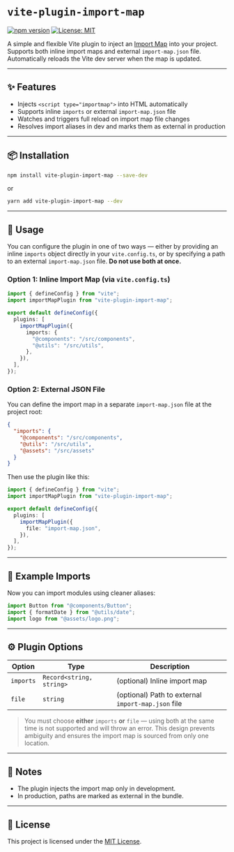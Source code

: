# `vite-plugin-import-map`

[![npm version](https://img.shields.io/npm/v/vite-plugin-import-map.svg)](https://www.npmjs.com/package/vite-plugin-import-map)
[![License: MIT](https://img.shields.io/badge/License-MIT-yellow.svg)](https://opensource.org/licenses/MIT)

A simple and flexible Vite plugin to inject an [Import Map](https://developer.mozilla.org/en-US/docs/Web/HTML/Element/script/type/importmap) into your project. Supports both inline import maps and external `import-map.json` file. Automatically reloads the Vite dev server when the map is updated.

---

## ✨ Features

- Injects `<script type="importmap">` into HTML automatically
- Supports inline `imports` or external `import-map.json` file
- Watches and triggers full reload on import map file changes
- Resolves import aliases in dev and marks them as external in production

---

## 📦 Installation

```bash
npm install vite-plugin-import-map --save-dev
```

or

```bash
yarn add vite-plugin-import-map --dev
```

---

## 🚀 Usage

You can configure the plugin in one of two ways — either by providing an inline `imports` object directly in your `vite.config.ts`, or by specifying a path to an external `import-map.json` file. **Do not use both at once.**

### Option 1: Inline Import Map (via `vite.config.ts`)

```ts
import { defineConfig } from "vite";
import importMapPlugin from "vite-plugin-import-map";

export default defineConfig({
  plugins: [
    importMapPlugin({
      imports: {
        "@components": "/src/components",
        "@utils": "/src/utils",
      },
    }),
  ],
});
```

### Option 2: External JSON File

You can define the import map in a separate `import-map.json` file at the project root:

```json
{
  "imports": {
    "@components": "/src/components",
    "@utils": "/src/utils",
    "@assets": "/src/assets"
  }
}
```

Then use the plugin like this:

```ts
import { defineConfig } from "vite";
import importMapPlugin from "vite-plugin-import-map";

export default defineConfig({
  plugins: [
    importMapPlugin({
      file: "import-map.json",
    }),
  ],
});
```

---

## 📁 Example Imports

Now you can import modules using cleaner aliases:

```ts
import Button from "@components/Button";
import { formatDate } from "@utils/date";
import logo from "@assets/logo.png";
```

---

## ⚙️ Plugin Options

| Option    | Type                     | Description                                        |
| --------- | ------------------------ | -------------------------------------------------- |
| `imports` | `Record<string, string>` | (optional) Inline import map                       |
| `file`    | `string`                 | (optional) Path to external `import-map.json` file |

> You must choose **either** `imports` **or** `file` — using both at the same time is not supported and will throw an error. This design prevents ambiguity and ensures the import map is sourced from only one location.

---

## 📌 Notes

- The plugin injects the import map only in development.
- In production, paths are marked as external in the bundle.

---

## 📄 License

This project is licensed under the [MIT License](https://opensource.org/licenses/MIT).
